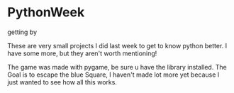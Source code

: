 # PythonWeek
getting by

These are very small projects I did last week to get to know python better.
I have some more, but they aren't worth mentioning!

The game was made with pygame, be sure u have the library installed.
The Goal is to escape the blue Square, I haven't made lot more yet because I just wanted to see how all this works.
